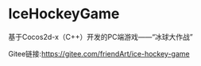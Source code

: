 # IceHockeyGame
基于Cocos2d-x（C++）开发的PC端游戏——“冰球大作战”

Gitee链接:https://gitee.com/friendArt/ice-hockey-game
